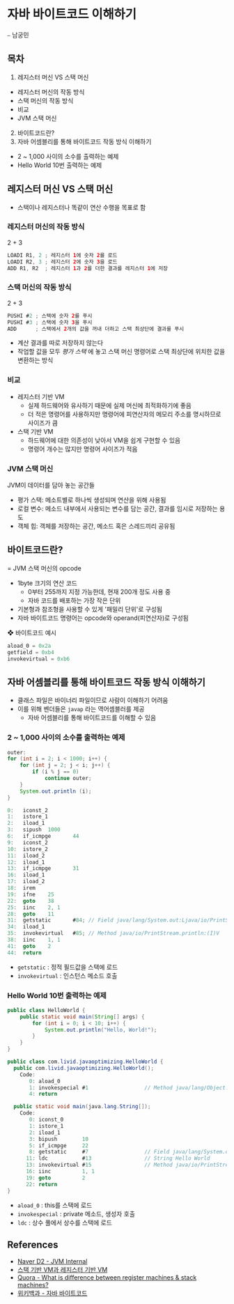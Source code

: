 # 자바 바이트코드 이해하기

⎯ 남궁민

## 목차

1. 레지스터 머신 VS 스택 머신
  - 레지스터 머신의 작동 방식
  - 스택 머신의 작동 방식
  - 비교
  - JVM 스택 머신
2. 바이트코드란?
3. 자바 어셈블리를 통해 바이트코드 작동 방식 이해하기
  - 2 ~ 1,000 사이의 소수를 출력하는 예제
  - Hello World 10번 출력하는 예제

## 레지스터 머신 VS 스택 머신

- 스택이나 레지스터나 똑같이 연산 수행을 목표로 함

### 레지스터 머신의 작동 방식

2 + 3

```java
LOADI R1, 2 ; 레지스터 1에 숫자 2를 로드
LOADI R2, 3 ; 레지스터 2에 숫자 3을 로드
ADD R1, R2  ; 레지스터 1과 2를 더한 결과를 레지스터 1에 저장
```

### 스택 머신의 작동 방식

2 + 3

```java
PUSHI #2 ; 스택에 숫자 2를 푸시
PUSHI #3 ; 스택에 숫자 3을 푸시
ADD      ; 스택에서 2개의 값을 꺼내 더하고 스택 최상단에 결과를 푸시
```

- 계산 결과를 따로 저장하지 않는다
- 작업할 값을 모두 *평가 스택* 에 놓고 스택 머신 명령어로 스택 최상단에 위치한 값을 변환하는 방식

### 비교

- 레지스터 기반 VM
  - 실제 하드웨어와 유사하기 때문에 실제 머신에 최적화하기에 좋음
  - 더 적은 명령어를 사용하지만 명령어에 피연산자의 메모리 주소를 명시하므로 사이즈가 큼
- 스택 기반 VM
  - 하드웨어에 대한 의존성이 낮아서 VM을 쉽게 구현할 수 있음
  - 명령어 개수는 많지만 명령어 사이즈가 적음

### JVM 스택 머신

JVM이 데이터를 담아 놓는 공간들

- 평가 스택: 메소트별로 하나씩 생성되며 연산을 위해 사용됨
- 로컬 변수: 메소드 내부에서 사용되는 변수를 담는 공간, 결과를 임시로 저장하는 용도
- 객체 힙: 객체를 저장하는 공간, 메소드 혹은 스레드끼리 공유됨

## 바이트코드란?

= JVM 스택 머신의 opcode

- 1byte 크기의 연산 코드
  - 0부터 255까지 지정 가능한데, 현재 200개 정도 사용 중
  - 자바 코드를 배포하는 가장 작은 단위
- 기본형과 참조형을 사용할 수 있게 '패밀리 단위'로 구성됨
- 자바 바이트코드 명령어는 opcode와 operand(피연산자)로 구성됨

❖ 바이트코드 예시

```java
aload_0 = 0x2a
getfield = 0xb4
invokevirtual = 0xb6
```

## 자바 어셈블리를 통해 바이트코드 작동 방식 이해하기

- 클래스 파일은 바이너리 파일이므로 사람이 이해하기 어려움
- 이를 위해 벤더들은 `javap` 라는 역어셈블러를 제공
  - 자바 어셈블리를 통해 바이트코드를 이해할 수 있음

### 2 ~ 1,000 사이의 소수를 출력하는 예제

```java
outer:
for (int i = 2; i < 1000; i++) {
    for (int j = 2; j < i; j++) {
        if (i % j == 0)
            continue outer;
    }
    System.out.println (i);
}
```

```java
0:   iconst_2
1:   istore_1
2:   iload_1
3:   sipush  1000
6:   if_icmpge       44
9:   iconst_2
10:  istore_2
11:  iload_2
12:  iload_1
13:  if_icmpge       31
16:  iload_1
17:  iload_2
18:  irem
19:  ifne    25
22:  goto    38
25:  iinc    2, 1
28:  goto    11
31:  getstatic       #84; // Field java/lang/System.out:Ljava/io/PrintStream;
34:  iload_1
35:  invokevirtual   #85; // Method java/io/PrintStream.println:(I)V
38:  iinc    1, 1
41:  goto    2
44:  return
```

- `getstatic` : 정적 필드값을 스택에 로드
- `invokevirtual` : 인스턴스 메소드 호출

### Hello World 10번 출력하는 예제

```java
public class HelloWorld {
    public static void main(String[] args) {
        for (int i = 0; i < 10; i++) {
            System.out.println("Hello, World!");
        }
    }
}
```

```java
public class com.livid.javaoptimizing.HelloWorld {
  public com.livid.javaoptimizing.HelloWorld();
    Code:
       0: aload_0
       1: invokespecial #1                  // Method java/lang/Object."<init>":()V
       4: return

  public static void main(java.lang.String[]);
    Code:
       0: iconst_0
       1: istore_1
       2: iload_1
       3: bipush        10
       5: if_icmpge     22
       8: getstatic     #7                  // Field java/lang/System.out:Ljava/io/PrintStream;
      11: ldc           #13                 // String Hello World
      13: invokevirtual #15                 // Method java/io/PrintStream.println:(Ljava/lang/String;)V
      16: iinc          1, 1
      19: goto          2
      22: return
}

```

- `aload_0` : this를 스택에 로드
- `invokespecial` : private 메소드, 생성자 호출
- `ldc` : 상수 풀에서 상수를 스택에 로드

## References

- [Naver D2 - JVM Internal](https://d2.naver.com/helloworld/1230)
- [스택 기반 VM과 레지스터 기반 VM](https://www.korecmblog.com/blog/jvm-stack-and-register)
- [Quora - What is difference between register machines & stack machines?](https://www.quora.com/What-is-difference-between-register-machines-stack-machines)
- [위키백과 - 자바 바이트코드](https://ko.wikipedia.org/wiki/%EC%9E%90%EB%B0%94_%EB%B0%94%EC%9D%B4%ED%8A%B8%EC%BD%94%EB%93%9C)

